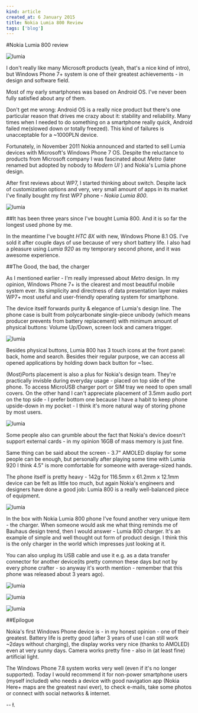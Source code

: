 ```yaml
---
kind: article
created_at: 6 January 2015
title: Nokia Lumia 800 Review
tags: ['blog']
---
```


#Nokia Lumia 800 review

![lumia](/blog/images/lumia_03.jpg)

I don't really like many Microsoft products (yeah, that's a nice kind of intro), but Windows Phone 7+ system is one of their greatest achievements - in design and software field.

Most of my early smartphones was based on Android OS. I've never been fully satisfied about any of them. 

Don't get me wrong: Android OS is a really nice product but there's one particular reason that drives me crazy about it: stability and reliability. Many times when I needed to do something on a smartphone really quick, Android failed me(slowed down or totally freezed). 
This kind of failures is unacceptable for a ~1000PLN device.

Fortunately, in November 2011 Nokia announced and started to sell Lumia devices with Microsoft's Windows Phone 7 OS. Despite the reluctance to products from Microsoft company I was fascinated about *Metro* (later renamed but adopted by nobody to *Modern UI* ) and Nokia's Lumia phone design.

After first reviews about WP7, I started thinking about switch. Despite lack of customization options and very, very small amount of apps in its market I've finally bought my first WP7 phone - *Nokia Lumia 800*.

![lumia](/blog/images/lumia_02.jpg)


##It has been three years since I've bought Lumia 800. And it is so far the longest used phone by me. 

In the meantime I've bought *HTC 8X* with new, Windows Phone 8.1 OS. I've sold it after couple days of use because of very short battery life. I also had a pleasure using *Lumia 920* as my temporary second phone, and it was awesome experience.

##The Good, the bad, the charger

As I mentioned earlier - I'm really impressed about *Metro* design. In my opinion, Windows Phone 7+ is the clearest and most beautiful mobile system ever. Its simplicity and directness of data presentation layer makes WP7+ most useful and user-friendly operating system for smartphone.

The device itself forwards purity & elegance of Lumia's design line. The phone case is built from polycarbonate single-piece unibody (which means producer prevents from battery replacement) with minimum amount of physical buttons: Volume Up/Down, screen lock and camera trigger.

![lumia](/blog/images/lumia_01.jpg)

Besides physical buttons, Lumia 800 has 3 touch icons at the front panel: back, home and search. Besides their regular purpose, we can access all opened applications by holding down back button for ~1sec.

(Most)Ports placement is also a plus for Nokia's design team. They're practically invisble during everyday usage - placed on top side of the phone. To access MicroUSB charger port or SIM tray we need to open small covers. On the other hand I can't appreciate placement of 3.5mm audio port on the top side - I prefer bottom one because I have a habit to keep phone upside-down in my pocket - I think it's more natural way of storing phone by most users. 

![lumia](/blog/images/lumia_05.jpg)

Some people also can grumble about the fact that Nokia's device doesn't support external cards - in my opinion 16GB of mass memory is just fine.

Same thing can be said about the screen - 3.7" AMOLED display for some people can be enough, but personally after playing some time with Lumia 920 I think 4.5" is more comfortable for someone with average-sized hands.

The phone itself is pretty heavy - 142g for 116.5mm x 61.2mm x 12.1mm device can be felt as little too much, but again Nokia's engineers and designers have done a good job: Lumia 800 is a really well-balanced piece of equipment.

![lumia](/blog/images/lumia_06.jpg)

In the box with Nokia Lumia 800 phone I've found another very unique item - the charger. When someone would ask me what thing reminds me of Bauhaus design trend, then I would answer - Lumia 800 charger. It's an example of simple and well thought out form of product design. I think this is the only charger in the world which impresses just looking at it. 

You can also unplug its USB cable and use it e.g. as a data transfer connector for another device(its pretty common these days but not by every phone crafter - so anyway it's worth mention - remember that this phone was released about 3 years ago).

![lumia](/blog/images/lumia_07.jpg)

![lumia](/blog/images/lumia_08.jpg)

![lumia](/blog/images/lumia_09.jpg)

##Epilogue

Nokia's first Windows Phone device is - in my honest opinion - one of their greatest. Battery life is pretty good (after 3 years of use I can still work ~2days without charging), the display works very nice (thanks to AMOLED) even at very sunny days. Camera works pretty fine - also in (at least fine) artificial light. 

The Windows Phone 7.8 system works very well (even if it's no longer supported). Today I would recommend it for non-power smartphone users (myself included) who needs a device with good navigation app (Nokia Here+ maps are the greatest navi ever), to check e-mails, take some photos or connect with social networks & internet.

-- ł.